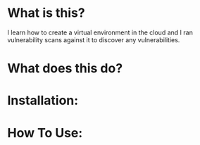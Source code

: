 # What is this?
I learn how to create a virtual environment in the cloud and I ran vulnerability scans against it to discover any vulnerabilities.

# What does this do?

# Installation:

# How To Use:
